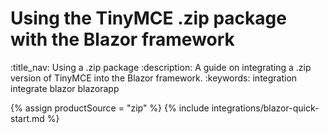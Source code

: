 # Using the TinyMCE .zip package with the Blazor framework
:title_nav: Using a .zip package
:description: A guide on integrating a .zip version of TinyMCE into the Blazor framework.
:keywords: integration integrate blazor blazorapp

{% assign productSource = "zip" %}
{% include integrations/blazor-quick-start.md %}
